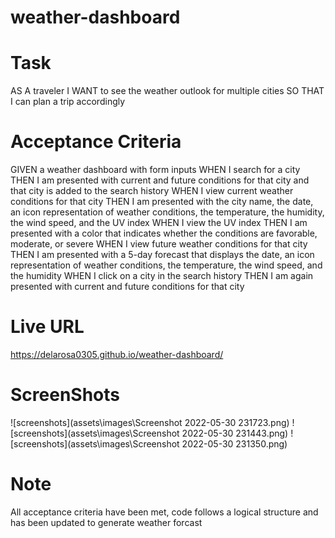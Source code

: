 # weather-dashboard

# Task
AS A traveler
I WANT to see the weather outlook for multiple cities
SO THAT I can plan a trip accordingly

# Acceptance Criteria
GIVEN a weather dashboard with form inputs
WHEN I search for a city
THEN I am presented with current and future conditions for that city and that city is added to the search history
WHEN I view current weather conditions for that city
THEN I am presented with the city name, the date, an icon representation of weather conditions, the temperature, the humidity, the wind speed, and the UV index
WHEN I view the UV index
THEN I am presented with a color that indicates whether the conditions are favorable, moderate, or severe
WHEN I view future weather conditions for that city
THEN I am presented with a 5-day forecast that displays the date, an icon representation of weather conditions, the temperature, the wind speed, and the humidity
WHEN I click on a city in the search history
THEN I am again presented with current and future conditions for that city

# Live URL
https://delarosa0305.github.io/weather-dashboard/

# ScreenShots
![screenshots](assets\images\Screenshot 2022-05-30 231723.png)
![screenshots](assets\images\Screenshot 2022-05-30 231443.png)
![screenshots](assets\images\Screenshot 2022-05-30 231350.png)

# Note
All acceptance criteria have been met, code follows a logical structure and has been updated to generate weather forcast